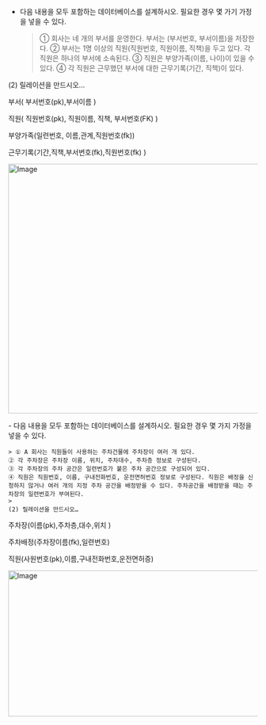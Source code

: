 - 다음 내용을 모두 포함하는 데이터베이스를 설계하시오. 필요한 경우 몇 가기 가정을 넣을 수 있다.
    
    > ① 회사는 네 개의 부서를 운영한다. 부서는 (부서번호, 부서이름)을 저장한다.
    ② 부서는 1명 이상의 직원(직원번호, 직원이름, 직책)을 두고 있다. 각 직원은 하나의 부서에 소속된다.
    ③ 직원은 부양가족(이름, 나이)이 있을 수 있다.
    ④ 각 직원은 근무했던 부서에 대한 근무기록(기간, 직책)이 있다.
    >

(2) 릴레이션을 만드시오…

부서( 부서번호(pk),부서이름     )

직원(  직원번호(pk), 직원이름, 직책, 부서번호(FK)    )

부양가족(일련번호, 이름,관계,직원번호(fk))

근무기록(기간,직책,부서번호(fk),직원번호(fk) )

<p><img width="985" height="504" alt="Image" src="https://github.com/user-attachments/assets/e0b6163a-18d3-4b7d-9eaf-160c95529b03" /></p>
- 다음 내용을 모두 포함하는 데이터베이스를 설계하시오. 필요한 경우 몇 가지 가정을 넣을 수 있다.
    
    > ① A 회사는 직원들이 사용하는 주차건물에 주차장이 여러 개 있다.
    ② 각 주차장은 주차장 이름, 위치, 주차대수, 주차층 정보로 구성된다.
    ③ 각 주차장의 주차 공간은 일련번호가 붙은 주차 공간으로 구성되어 있다.
    ④ 직원은 직원번호, 이름, 구내전화번호, 운전면허번호 정보로 구성된다. 직원은 배정을 신청하지 않거나 여러 개의 지정 주차 공간을 배정받을 수 있다. 주차공간을 배정받을 때는 주차장의 일련번호가 부여된다.
    >
    (2) 릴레이션을 만드시오…

주차장(이름(pk),주차층,대수,위치 )

주차배정(주차장이름(fk),일련번호)

직원(사원번호(pk),이름,구내전화번호,운전면허증)
<p><img width="894" height="295" alt="Image" src="https://github.com/user-attachments/assets/b3e24a16-84c7-4346-b8d2-165bd1b26fa8" /></p>
